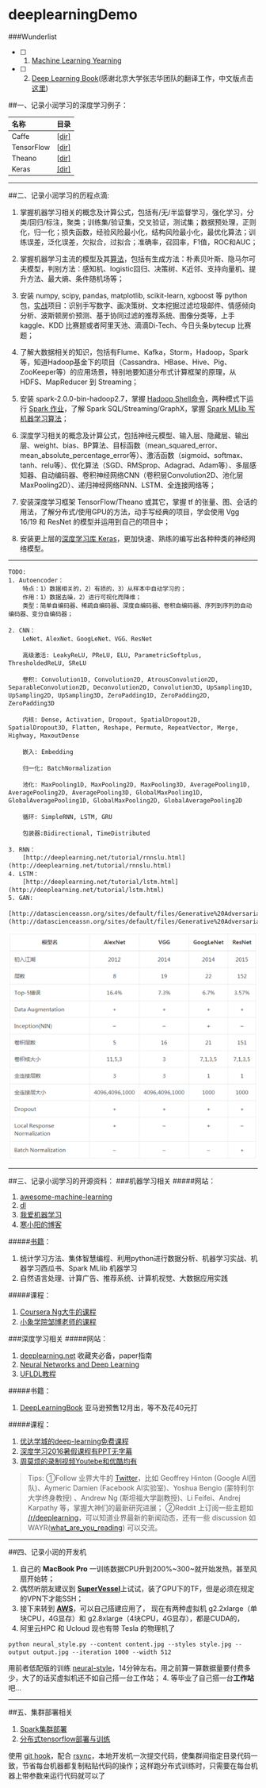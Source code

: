 # deeplearningDemo


###Wunderlist

- [ ] 1. [Machine Learning Yearning](https://github.com/zhourunlai/deep-learning-demo/blob/master/MLyearning/README.md)

- [ ] 2. [Deep Learning Book](https://github.com/zhourunlai/deep-learning-demo/blob/master/DLbook/DeepLearningPapers.md)(感谢北京大学张志华团队的翻译工作，中文版点击[这里](https://github.com/exacity/deeplearningbook-chinese))




##一、记录小润学习的深度学习例子：

| 名称 | 目录|
|:-----|-----|
| Caffe | [[dir]](https://github.com/zhourunlai/deeplearningDemo/tree/master/Caffe)|
| TensorFlow | [[dir]](https://github.com/zhourunlai/deeplearningDemo/tree/master/TensorFlow)|
| Theano | [[dir]](https://github.com/zhourunlai/deeplearningDemo/tree/master/Theano)|
| Keras | [[dir]](https://github.com/zhourunlai/deeplearningDemo/tree/master/Keras)|









***

##二、记录小润学习的历程点滴:

1. 掌握机器学习相关的概念及计算公式，包括有/无/半监督学习，强化学习，分类/回归/标注，聚类；训练集/验证集，交叉验证，测试集；数据预处理，正则化，归一化；损失函数，经验风险最小化，结构风险最小化，最优化算法；训练误差，泛化误差，欠拟合，过拟合；准确率，召回率，F1值，ROC和AUC；

2. 掌握机器学习主流的模型及其[算法](https://github.com/zhourunlai/machine-learning-algorithm)，包括有生成方法：朴素贝叶斯、隐马尔可夫模型，判别方法：感知机、logistic回归、决策树、K近邻、支持向量机、提升方法、最大熵、条件随机场等；

3. 安装 numpy, scipy, pandas, matplotlib, scikit-learn, xgboost 等 python 包，[实战](https://github.com/zhourunlai/machine-learning-in-action)项目：识别手写数字、画决策树、文本挖掘过滤垃圾邮件、情感倾向分析、波斯顿房价预测、基于协同过滤的推荐系统、图像分类等，上手 kaggle、KDD 比赛题或者阿里天池、滴滴Di-Tech、今日头条bytecup 比赛题；

4. 了解大数据相关的知识，包括有Flume、Kafka，Storm，Hadoop，Spark等，知道Hadoop基金下的项目（Cassandra、HBase、Hive、Pig、ZooKeeper等）的应用场景，特别地要知道分布式计算框架的原理，从 HDFS、MapReducer 到 Streaming；

5. 安装 spark-2.0.0-bin-hadoop2.7，掌握 [Hadoop Shell命令](https://spark.apache.org/docs/latest/spark-standalone.html)，两种模式下运行 [Spark 作业](https://spark.apache.org/docs/latest/spark-standalone.html)，了解 Spark SQL/Streaming/GraphX，掌握 [Spark MLlib 写机器学习算法](http://spark.apache.org/mllib/)；

6. 深度学习相关的概念及计算公式，包括神经元模型、输入层、隐藏层、输出层、weight、bias、BP算法、目标函数（mean_squared_error、mean_absolute_percentage_error等）、激活函数（sigmoid、softmax、tanh、relu等）、优化算法（SGD、RMSprop、Adagrad、Adam等）、多层感知器、自动编码器、卷积神经网络CNN（卷积层Convolution2D、池化层MaxPooling2D）、递归神经网络RNN、LSTM、全连接网络等；

7. 安装深度学习框架 TensorFlow/Theano 或其它，掌握 tf 的张量、图、会话的用法，了解分布式/使用GPU的方法，动手写经典的项目，学会使用 Vgg 16/19 和 ResNet 的模型并运用到自己的项目中；

8. 安装更上层的[深度学习库 Keras](http://keras.io/)，更加快速、熟练的编写出各种种类的神经网络模型。








***
```
TODO:
1. Autoencoder：
    特点：1）数据相关的，2）有损的，3）从样本中自动学习的；
    作用：1）数据去噪，2）进行可视化而降维；
    类型：简单自编码器、稀疏自编码器、深度自编码器、卷积自编码器、序列到序列的自动编码器、变分自编码器；
    
2. CNN：
    LeNet、AlexNet、GoogLeNet、VGG、ResNet

    高级激活: LeakyReLU, PReLU, ELU, ParametricSoftplus, ThresholdedReLU, SReLU

    卷积: Convolution1D, Convolution2D, AtrousConvolution2D, SeparableConvolution2D, Deconvolution2D, Convolution3D, UpSampling1D, UpSampling2D, UpSampling3D, ZeroPadding1D, ZeroPadding2D, ZeroPadding3D

    内核: Dense, Activation, Dropout, SpatialDropout2D, SpatialDropout3D, Flatten, Reshape, Permute, RepeatVector, Merge, Highway, MaxoutDense

    嵌入: Embedding

    归一化: BatchNormalization

    池化: MaxPooling1D, MaxPooling2D, MaxPooling3D, AveragePooling1D, AveragePooling2D, AveragePooling3D, GlobalMaxPooling1D, GlobalAveragePooling1D, GlobalMaxPooling2D, GlobalAveragePooling2D

    循环: SimpleRNN, LSTM, GRU

    包装器:Bidirectional, TimeDistributed

3. RNN：
    [http://deeplearning.net/tutorial/rnnslu.html](http://deeplearning.net/tutorial/rnnslu.html)
4. LSTM：
    [http://deeplearning.net/tutorial/lstm.html](http://deeplearning.net/tutorial/lstm.html)
5. GAN:
    [http://datascienceassn.org/sites/default/files/Generative%20Adversarial%20Nets.pdf](http://datascienceassn.org/sites/default/files/Generative%20Adversarial%20Nets.pdf)
```
![cnn](image/cnn.png)









***

##三、记录小润学习的开源资料：
###机器学习相关
#####网站：
1. [awesome-machine-learning](https://github.com/josephmisiti/awesome-machine-learning)
2. [dl](https://github.com/ty4z2008/Qix/blob/master/dl.md)
3. [我爱机器学习](https://www.52ml.net/star)
4. [寒小阳的博客](http://blog.csdn.net/han_xiaoyang?viewmode=contents)

#####[书籍](https://www.douban.com/people/100617219/)：
1. 统计学习方法、集体智慧编程、利用python进行数据分析、机器学习实战、机器学习西瓜书、Spark MLlib 机器学习
2. 自然语言处理、计算广告、推荐系统、计算机视觉、大数据应用实践

#####课程：
1. [Coursera Ng大牛的课程](https://www.coursera.org/learn/machine-learning)
2. [小象学院邹博老师的课程](http://www.chinahadoop.cn/classroom/23/courses)

###深度学习相关
#####网站：
1. [deeplearning.net](http://deeplearning.net/) 收藏夹必备，paper指南
2. [Neural Networks and Deep Learning](http://neuralnetworksanddeeplearning.com/index.html)
3. [UFLDL教程](http://deeplearning.stanford.edu/wiki/index.php/UFLDL%E6%95%99%E7%A8%8B)

#####书籍：
1. [DeepLearningBook](http://www.deeplearningbook.org/) 亚马逊预售12月出，等不及花40元打

#####课程：
1. [优达学城的deep-learning免费课程](https://cn.udacity.com/course/deep-learning--ud730)
2. [深度学习2016暑假课程有PPT无字幕](http://videolectures.net/deeplearning2016_montreal/)
3. [周莫烦的录制视频Youtebe和优酷均有](https://www.youtube.com/channel/UCdyjiB5H8Pu7aDTNVXTTpcg)


>Tips: 
①Follow 业界大牛的 [Twitter](https://twitter.com/ufozrl/following)，比如 Geoffrey Hinton (Google AI团队)、Aymeric Damien (Facebook AI实验室)、Yoshua Bengio (蒙特利尔大学终身教授) 、Andrew Ng (斯坦福大学副教授)、Li Feifei、Andrej Karpathy 等，掌握大神们的最新研究进展；
②Reddit 上订阅一些主题如 [/r/deeplearning](https://www.reddit.com/r/deeplearning/)，可以知道业界最新的新闻动态，还有一些 discussion 如 WAYR([what_are_you_reading](https://www.reddit.com/r/MachineLearning/comments/4qyjiq/machine_learning_wayr_what_are_you_reading_week_1/)) 可以交流。











***

##四、记录小润的开发机
1. 自己的 **MacBook Pro** 一训练数据CPU升到200%~300~就开始发热，甚至风扇开始转；
2. 偶然听朋友建议到 [**SuperVessel**](https://crl.ptopenlab.com:8800/dashboard/auth/login/?next=/dashboard/project/instances/)上试试，装了GPU下的TF，但是必须在规定的VPN下才能SSH；
3. 接下来转到 [**AWS**](http://docs.aws.amazon.com/zh_cn/AWSEC2/latest/UserGuide/using_cluster_computing.html#gpu-instance-specifications)，可以自己搭建应用了， 现在有两种虚拟机 g2.2xlarge（单块CPU，4G显存）和 g2.8xlarge（4块CPU，4G显存），都是CUDA的，
4. 阿里云HPC 和 Ucloud 现也有带 Tesla 的物理机了
```
python neural_style.py --content content.jpg --styles style.jpg --output output.jpg --iteration 1000 --width 512
```
用前者低配版的训练 [neural-style](https://github.com/anishathalye/neural-style)，14分钟左右。用之前算一算数据量要付费多少，大了的话买虚拟机还不如自己搭一台工作站；
4. 等毕业了自己搭一台**工作站**吧...












***

##五、集群部署相关
1. [Spark集群部署](https://zhuanlan.zhihu.com/p/23689558)
2. [分布式tensorflow部署与训练](http://blog.xiaorun.me/index.php/archives/375/)

使用 [git hook](https://dearb.me/archive/2015-03-30/automate-deploy-your-websites-with-git-hook/)，配合 [rsync](http://www.dahouduan.com/2014/11/19/rsync-daemon/)，本地开发机一次提交代码，使集群间指定目录代码一致，节省每台机器都复制粘贴代码的操作；这样跑分布式训练时，只需要在每台机器上带参数来运行代码就可以了

